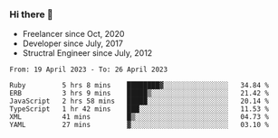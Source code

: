 ### Hi there 👋

- Freelancer since Oct, 2020
- Developer since July, 2017
- Structral Engineer since July, 2012

<!--START_SECTION:waka-->

```text
From: 19 April 2023 - To: 26 April 2023

Ruby         5 hrs 8 mins    ████████▓░░░░░░░░░░░░░░░░   34.84 %
ERB          3 hrs 9 mins    █████▒░░░░░░░░░░░░░░░░░░░   21.42 %
JavaScript   2 hrs 58 mins   █████░░░░░░░░░░░░░░░░░░░░   20.14 %
TypeScript   1 hr 42 mins    ███░░░░░░░░░░░░░░░░░░░░░░   11.53 %
XML          41 mins         █▒░░░░░░░░░░░░░░░░░░░░░░░   04.73 %
YAML         27 mins         ▓░░░░░░░░░░░░░░░░░░░░░░░░   03.10 %
```

<!--END_SECTION:waka-->
